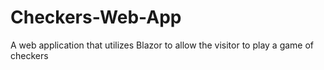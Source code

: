 # Checkers-Web-App
A web application that utilizes Blazor to allow the visitor to play a game of checkers
